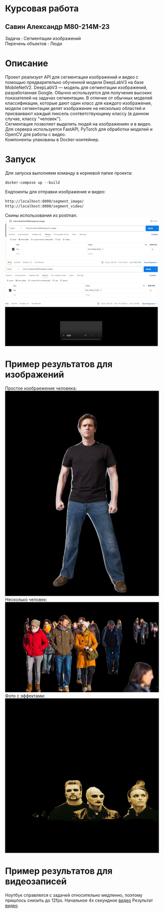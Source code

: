 # Курсовая работа
## Савин Александр М80-214М-23
Задача : Cегментации изображений  
Перечень объектов : Люди  
# Описание
Проект реализует API для сегментации изображений и видео с помощью предварительно обученной модели DeepLabV3 на базе MobileNetV2. DeepLabV3 — модель для сегментации изображений, разработанная Google. Обычно используется для получения высоких показателей на задачах сегментации. В отличие от обычных моделей классификации, которые дают один класс для каждого изображения, модели сегментации делят изображение на несколько областей и присваивают каждый пиксель соответствующему классу (в данном случае, классу "человек").  
Сегментация позволяет выделить людей на изображениях и в видео. Для сервера используется FastAPI, PyTorch для обработки моделей и OpenCV для работы с видео.  
Компоненты упакованы в Docker-контейнер.

# Запуск
Для запуска выполняем команду в корневой папке проекта: 
```
docker-compose up --build
```
Ендпоинты для отправки изображение и видео: 
```
http://localhost:8000/segment_image/
http://localhost:8000/segment_video/
```
Скины использования из postman.  
![alt text](https://github.com/Brinckley/CV_Course_project_MAI/blob/main/postman/segment_image.jpg)
![alt text](https://github.com/Brinckley/CV_Course_project_MAI/blob/main/postman/segment_video.jpg)

# Пример результатов для изображений
Простое изобраежение человека:  
![alt text](https://github.com/Brinckley/CV_Course_project_MAI/blob/main/results/result2.jpg)  
Несколько человек:  
![alt text](https://github.com/Brinckley/CV_Course_project_MAI/blob/main/results/result1.jpg)  
Фото с эффектами:  
![alt text](https://github.com/Brinckley/CV_Course_project_MAI/blob/main/results/result3.jpg)  

# Пример результатов для видеозаписей
Ноутбук справлялся с задачей относительно медленно, поэтому пришлось снизить до 12fps.
Начальное 4х секундное [видео](https://github.com/Brinckley/CV_Course_project_MAI/blob/main/examples/test_video_2.mp4)
Результат [видео](https://github.com/Brinckley/CV_Course_project_MAI/blob/main/results/video_response_2.mp4)
